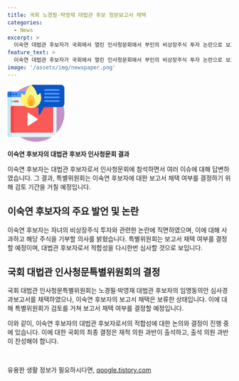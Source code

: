 ```yaml
---
title: 국회 노경필·박영재 대법관 후보 청문보고서 채택
categories:
  - News
excerpt: >
  이숙연 대법관 후보자가 국회에서 열린 인사청문회에서 부인의 비상장주식 투자 논란으로 보고서 채택이 보류되었다. 후보자는 자녀를 위해 했다고 주장했지만, 후에 사과와 기부 의사를 표명했다. 특위는 보고서 채택 여부를 검토 중이며, 대법관 임명을 위해서는 국회 본회의에서 재적 의원 과반이 찬성해야 한다. 대법관 후보자 2명의 임명동의안은 본회의 표결에 부쳐질 예정이다.
feature_text: >
  이숙연 대법관 후보자가 국회에서 열린 인사청문회에서 부인의 비상장주식 투자 논란으로 보고서 채택이 보류되었다. 후보자는 자녀를 위해 했다고 주장했지만, 후에 사과와 기부 의사를 표명했다. 특위는 보고서 채택 여부를 검토 중이며, 대법관 임명을 위해서는 국회 본회의에서 재적 의원 과반이 찬성해야 한다. 대법관 후보자 2명의 임명동의안은 본회의 표결에 부쳐질 예정이다.
image: '/assets/img/newspaper.png'
---
```


<p><img src="/assets/img/news.png" alt="rentncar 속보" /></p>

<p><b>이숙연 후보자의 대법관 후보자 인사청문회 결과</b></p>

<p>이숙연 후보자는 대법관 후보자로서 인사청문회에 참석하면서 여러 이슈에 대해 답변하였습니다. 그 결과, 특별위원회는 이숙연 후보자에 대한 보고서 채택 여부를 결정하기 위해 검토 기간을 거칠 예정입니다.</p>

<h2 data-ke-size="size26">이숙연 후보자의 주요 발언 및 논란</h2>

<p data-ke-size="size16">이숙연 후보자는 자녀의 비상장주식 투자와 관련한 논란에 직면하였으며, 이에 대해 사과하고 해당 주식을 기부할 의사를 밝혔습니다. 특별위원회는 보고서 채택 여부를 결정할 예정이며, 대법관 후보자로서 적합성을 다시한번 심사할 것으로 보입니다.</p>

<h2 data-ke-size="size26">국회 대법관 인사청문특별위원회의 결정</h2>

<p data-ke-size="size16">국회 대법관 인사청문특별위원회는 노경필·박영재 대법관 후보자의 임명동의안 심사경과보고서를 채택하였으나, 이숙연 후보자의 보고서 채택은 보류한 상태입니다. 이에 대해 특별위원회가 검토를 거쳐 보고서 채택 여부를 결정할 예정입니다.</p>

<p>이와 같이, 이숙연 후보자의 대법관 후보자로서의 적합성에 대한 논의와 결정이 진행 중에 있습니다. 이에 대한 국회의 최종 결정은 재적 의원 과반이 출석하고, 출석 의원 과반이 찬성해야 합니다. <p data-ke-size="size16">&nbsp;</p></p>
유용한 생활 정보가 필요하시다면, <a href="https://qoogle.tistory.com" rel="dofollow">qoogle.tistory.com</a>


